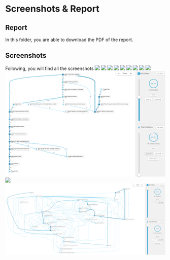 # Screenshots & Report

## Report

In this folder, you are able to download the PDF of the report.

## Screenshots

Following, you will find all the screenshots
![](.\final_no_filtering)
![](.\final_threshold_0.005_before_3356_after_3259)
![](.\final_threshold_0.025_before_3356_after_3200)
![](.\final_threshold_0.05_before_3356_after_2983)
![](.\final_threshold_0.10_before_3356_after_2734)
![](.\final_threshold_0.15_before_3356_after_2453)
![](.\final_threshold_0.20_before_3356_after_2123)
![](.\final_threshold_0.35_before_3356_after_1029)
![](.\final_threshold_0.45_before_3356_after_624)
![](.\Celonis_90%_connections.png)
![](.\Celonis_92%_connections.png)
![](.\Celonis_100%_connections.png)
